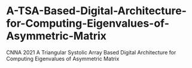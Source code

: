 # A-TSA-Based-Digital-Architecture-for-Computing-Eigenvalues-of-Asymmetric-Matrix
CNNA 2021 A Triangular Systolic Array Based Digital Architecture for Computing Eigenvalues of Asymmetric Matrix
